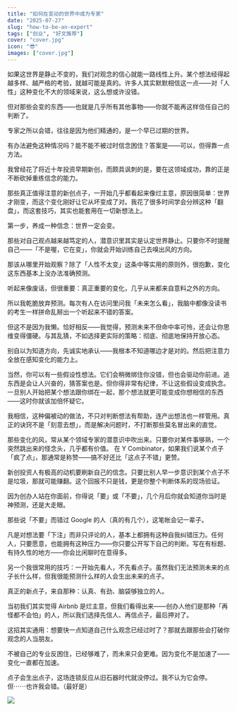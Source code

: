 ```yaml
---
title: "如何在变动的世界中成为专家"
date: "2025-07-27"
slug: "how-to-be-an-expert"
tags: ["创业", "好文推荐"]
cover: "cover.jpg"
icon: "😎"
images: ["cover.jpg"]
---
```

如果这世界是静止不变的，我们对观念的信心就能一路线性上升。某个想法经得起越多样、越严格的考验，就越可能是真的。许多人其实默默相信这一点——对「人性」这种变化不大的领域来说，这么想或许没错。



但对那些会变的东西——也就是几乎所有其他事物——你就不能再这样信任自己的判断了。



专家之所以会错，往往是因为他们精通的，是一个早已过期的世界。



有办法避免这种情况吗？能不能不被过时信念困住？答案是——可以，但得靠一点方法。



我曾经花了将近十年投资早期新创，而颇具讽刺的是，要在这领域成功，靠的正是不断砍掉重练信念的能力。



那些真正值得注意的新创点子，一开始几乎都看起来像烂主意，原因很简单：世界才刚变，而这个变化刚好让它从坏变成了对。我花了很多时间学会分辨这种「翻盘」，而这套技巧，其实也能套用在一切新想法上。



第一步，养成一种信念：世界一定会变。



那些对自己观点越来越笃定的人，潜意识里其实是认定世界静止。只要你不时提醒自己——「不是喔，它在变」，你就会开始训练自己去嗅出风的方向。



那该从哪里开始观察？除了「人性不太变」这条中等实用的原则外，很抱歉，变化这东西基本上没办法准确预测。



听起来像废话，但很重要：真正重要的变化，几乎从来都来自意料之外的方向。



所以我乾脆放弃预测。每次有人在访问里问我「未来怎么看」，我脑中都像没读书的考生一样拼命乱掰出一个听起来不错的答案。



但这不是因为我懒。恰好相反——我觉得，预测未来不但命中率可怜，还会让你思维变得僵硬。与其乱猜，不如选择更实际的策略：彻底、彻底地保持开放心态。



别自以为知道方向，先诚实地承认——我根本不知道哪边才是对的。然后把注意力全放在感知变化的能力上。



当然，你可以有一些假设性想法。它们会稍微绑住你没错，但也会驱动你前进。追东西是会让人兴奋的，猜答案也是。但你得非常有纪律，不让这些假设变成执念。
一旦别人开始把某个想法跟你绑在一起，那个想法就更可能变成你想相信的东西——这时你就该加倍怀疑它。



我相信，这种偏被动的做法，不只对判断想法有帮助，连产出想法也一样管用。真正的诀窍不是「刻意去想」，而是解决问题时，不打断那些莫名冒出来的直觉。



那些变化的风，常从某个领域专家的潜意识中吹出来。只要你对某件事够熟，一个突然跳出来的怪念头，几乎都有价值。
在 Y Combinator，如果我们说某个点子「疯了点」，那通常是称赞——搞不好还比「这点子不错」更赞。



新创投资人有极高的动机要刷新自己的信念。只要比别人早一步意识到某个点子不是垃圾，那就可能赚翻。这个回报不只是钱，更是你整个判断体系的现场验证。



因为创办人站在你面前，你得说「要」或「不要」，几个月后你就会知道你当时是神预测，还是大走眼。



那些说「不要」而错过 Google 的人（真的有几个），这笔帐会记一辈子。



凡是对想法要「下注」而非只评论的人，基本上都拥有这种自我纠错压力。任何人，只要愿意，也能拥有这种压力——你只要公开写下自己的判断。写在有标题、有持久性的地方——你会比闲聊时在意得多。



另一个我很常用的技巧：一开始先看人，不先看点子。虽然我们无法预测未来的点子长什么样，但我很能预测什么样的人会生出未来的点子。



真正的新点子，来自那种：认真、有劲、脑袋够独立的人。



当初我们其实觉得 Airbnb 是烂主意，但我们看得出来——创办人他们是那种「再怪都不会怕」的人，所以我们选择先信人、再信点子，最后押对了。



这招其实通用：想要快一点知道自己什么观念已经过时了？那就去跟那些会打破你观念的人当朋友。



不被自己的专业反困住，已经够难了，而未来只会更难。因为变化不是加速了——变化一直都在加速。



点子会生出点子，这场连锁反应从旧石器时代就没停过。我不认为它会停。
但⋯⋯也许我会错。（最好是）




![](https://prod-files-secure.s3.us-west-2.amazonaws.com/112d0858-5090-4d34-a606-b75eb8d65fd2/46476355-9cf3-4e99-9b7a-3531bc426380/1000202064.png?X-Amz-Algorithm=AWS4-HMAC-SHA256&X-Amz-Content-Sha256=UNSIGNED-PAYLOAD&X-Amz-Credential=ASIAZI2LB46634ICAKNZ%2F20250819%2Fus-west-2%2Fs3%2Faws4_request&X-Amz-Date=20250819T062011Z&X-Amz-Expires=3600&X-Amz-Security-Token=IQoJb3JpZ2luX2VjEG4aCXVzLXdlc3QtMiJGMEQCIDpZ%2FTsshfuU2K4Qf5O%2BzcZf1CoaJbHt4Qp0XuY7VLa6AiBiTZfDSsn5RAl9pzsKrsl1MuKSwGYxzGEvyU0Fi4qeNCqIBAi3%2F%2F%2F%2F%2F%2F%2F%2F%2F%2F8BEAAaDDYzNzQyMzE4MzgwNSIMvo73gEblKK7gPN5SKtwDF5OUUw1i%2BliY2UvbnOYyL%2BKgrI6UEHyLqHXZA99ZPkSqKf2ys2tsEi7%2BpaZH3mJiSZwhZIyjids%2FF6qQmVI3%2Byjeh%2B%2BkLe6LecX9FSOsB73Kw3Cnexa89lvOgAhmTvII9GPQ4oR%2BnlH7QuRud454467Z1BkDDqJMteRaUJChFNeks9S%2FvFH7Pph5F0VsGoNSOg3%2FS3V%2FFBBI3lEbWwIARk0ymL2T%2F1nH%2BO8SQAsBlkNqEBWFRS60kBKfDvrki%2BY%2FNEa4Yr4%2BIBLdrjuUDmSMSJbomx3Drec8oOzy3KpxZpRZSVWTatqMQ8PyklfSlcjRPHk%2BDchI9oLvYqDwsyiBkdeNKsbLpC7pZRNxQzAzu2y3WXuuGi0GesILB9HNhvfHJX4s9CZdhXhb%2F%2BZ18nXGJKfTfO5ai2jTSD2yFTMeuYxjgg5i1m8KWWaE1xxrp8pqOj6nLpVMLvr5LJje8T0DzA8FJ2Qq%2FBPnbSHckbPTP%2BAqwgQN1zakfIgZZJYVrJxn3nKPRkTaaj5fBNem2u2eTw1ODOiv%2BBXBadO0uJxCQsxA%2Fws4yCjRjwZuJIGvLUhImgSX8l9eGRiJAOz%2B58COIdmkc9voKtYpKxaB6eGxuVwxUJRelxK%2BtMmcTzsw7peQxQY6pgEayi0xiVd%2FnBrD9xRhAez8kYt4vmZt1ISQnHt8bCRzB1%2BRo1HGKQGvzSKCdA2xSmv96JwlKr%2BNVTKDOh%2BNDlT%2Fd4G5QBj8FHs49e9KeL8O6O9YcnJeABgjWaUfB3Reowna%2FJhvKyQLMTG4cAzALiiriU7P8ziPDuLF8V0RqX73a%2Fu9Jgwy9cePQJnHE5ta7ZVimbb7beM85demPTTniOzUiJBC1oLo&X-Amz-Signature=49f50d18d3a2736dd4c88be478b86b8158d30eb1157ce5b42de57a7aaf861519&X-Amz-SignedHeaders=host&x-amz-checksum-mode=ENABLED&x-id=GetObject)

